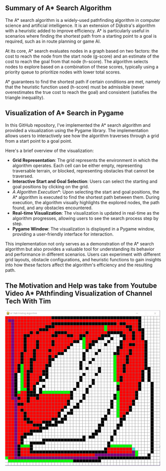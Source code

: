 ## Summary of A* Search Algorithm

The A* search algorithm is a widely-used pathfinding algorithm in computer science and artificial intelligence. It is an extension of Dijkstra's algorithm with a heuristic added to improve efficiency. A* is particularly useful in scenarios where finding the shortest path from a starting point to a goal is required, such as in route planning or game AI.

At its core, A* search evaluates nodes in a graph based on two factors: the cost to reach the node from the start node (g-score) and an estimate of the cost to reach the goal from that node (h-score). The algorithm selects nodes to explore based on a combination of these scores, typically using a priority queue to prioritize nodes with lower total scores.

A* guarantees to find the shortest path if certain conditions are met, namely that the heuristic function used (h-score) must be admissible (never overestimates the true cost to reach the goal) and consistent (satisfies the triangle inequality).

## Visualization of A* Search in Pygame

In this GitHub repository, I've implemented the A* search algorithm and provided a visualization using the Pygame library. The implementation allows users to interactively see how the algorithm traverses through a grid from a start point to a goal point.

Here's a brief overview of the visualization:
- **Grid Representation**: The grid represents the environment in which the algorithm operates. Each cell can be either empty, representing traversable terrain, or blocked, representing obstacles that cannot be traversed.
- **Interactive Start and Goal Selection**: Users can select the starting and goal positions by clicking on the grid.
- **A* Algorithm Execution**: Upon selecting the start and goal positions, the A* algorithm is executed to find the shortest path between them. During execution, the algorithm visually highlights the explored nodes, the path found, and any obstacles encountered.
- **Real-time Visualization**: The visualization is updated in real-time as the algorithm progresses, allowing users to see the search process step by step.
- **Pygame Window**: The visualization is displayed in a Pygame window, providing a user-friendly interface for interaction.

This implementation not only serves as a demonstration of the A* search algorithm but also provides a valuable tool for understanding its behavior and performance in different scenarios. Users can experiment with different grid layouts, obstacle configurations, and heuristic functions to gain insights into how these factors affect the algorithm's efficiency and the resulting path.
## The Motivation and Help was take from Youtube Video A* PAthfinding Visualization of Channel Tech With Tim
<img src="https://github.com/Dynamo-Dream/A_Star_ALgo/blob/main/visual.png" alt="Example Image" width="500" height="500">

